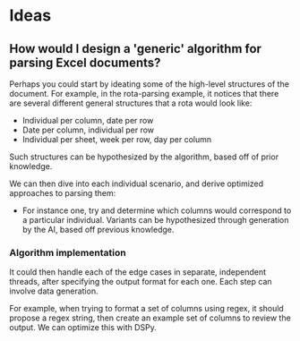 # Ideas

## How would I design a 'generic' algorithm for parsing Excel documents?

Perhaps you could start by ideating some of the high-level structures of the document. For example, in the rota-parsing example, it notices that there are several different general structures that a rota would look like:

* Individual per column, date per row
* Date per column, individual per row
* Individual per sheet, week per row, day per column

Such structures can be hypothesized by the algorithm, based off of prior knowledge.

We can then dive into each individual scenario, and derive optimized approaches to parsing them:

* For instance one, try and determine which columns would correspond to a particular individual. Variants can be hypothesized through generation by the AI, based off previous knowledge.

### Algorithm implementation

It could then handle each of the edge cases in separate, independent threads, after specifying the output format for each one. Each step can involve data generation.

For example, when trying to format a set of columns using regex, it should propose a regex string, then create an example set of columns to review the output. We can optimize this with DSPy.